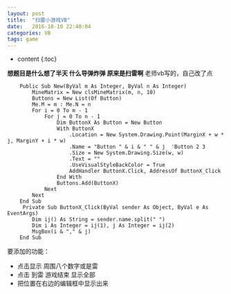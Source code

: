 ```yaml
---
layout: post
title:  "扫雷小游戏VB"
date:   2016-10-10 22:40:04
categories: VB
tags: game
---
```


* content
{:toc}

**想题目是什么想了半天 什么导弹炸弹 原来是扫雷啊**
老师vb写的，自己改了点

		Public Sub New(ByVal m As Integer, ByVal n As Integer)
			MineMatrix = New clsMineMatrix(m, n, 10)
			Buttons = New List(Of Button)
			Me.M = m : Me.N = n
			For i = 0 To m - 1
				For j = 0 To n - 1
					Dim ButtonX As Button = New Button
					With ButtonX
						.Location = New System.Drawing.Point(MarginX + w * j, MarginY + i * w)
						.Name = "Button " & i & " " & j  'Button 2 3
						.Size = New System.Drawing.Size(w, w)
						.Text = ""
						.UseVisualStyleBackColor = True
						AddHandler ButtonX.Click, AddressOf ButtonX_Click
					End With
					Buttons.Add(ButtonX)
				Next
			Next
		End Sub
		 Private Sub ButtonX_Click(ByVal sender As Object, ByVal e As EventArgs)
			Dim ij() As String = sender.name.split(" ")
			Dim i As Integer = ij(1), j As Integer = ij(2)
			MsgBox(i & "," & j)
		End Sub

要添加的功能：
* 点击显示 周围八个数字或是雷
* 点击 到雷 游戏结束 显示全部
* 把位置在右边的编辑框中显示出来